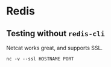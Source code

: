 # Redis

## Testing without `redis-cli`

Netcat works great, and supports SSL.

```
nc -v --ssl HOSTNAME PORT
```
